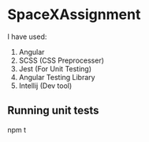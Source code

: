 # SpaceXAssignment

I have used:
1. Angular
2. SCSS (CSS Preprocesser)
3. Jest (For Unit Testing)
4. Angular Testing Library
5. Intellij (Dev tool)

## Running unit tests

npm t
